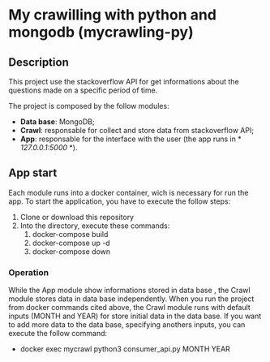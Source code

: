 # My crawilling with python and mongodb (mycrawling-py)

## Description
This project use the stackoverflow API for get informations about the questions made on a specific period of time.

The project is composed by the follow modules:
- **Data base**: MongoDB;
- **Crawl**: responsable for collect and store data from stackoverflow API;
- **App**: responsable for the interface with the user (the app runs in * *127.0.0.1:5000* *).

## App start
Each module runs into a docker container, wich is necessary for run the app. To start the application, you have to execute the follow steps:
1. Clone or download this repository
2. Into the directory, execute these commands:
    1. docker-compose build 
    2. docker-compose up -d
    3. docker-compose down

### Operation
While the App module show informations stored in data base , the Crawl module stores data in data base independently. When you run the project from docker commands cited above, the Crawl module runs with default inputs (MONTH and YEAR) for store initial data in the data base. If you want to add more data to the data base, specifying anothers inputs, you can execute the follow command:
- docker exec mycrawl python3 consumer_api.py MONTH YEAR
